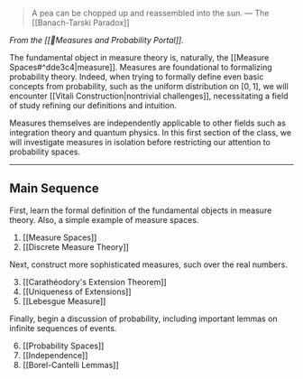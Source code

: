> A pea can be chopped up and reassembled into the sun.
> — The [[Banach-Tarski Paradox]]

*From the [[📏Measures and Probability Portal]].*

The fundamental object in measure theory is, naturally, the [[Measure Spaces#^dde3c4|measure]]. Measures are foundational to formalizing probability theory. Indeed, when trying to formally define even basic concepts from probability, such as the uniform distribution on $[0,1]$, we will encounter [[Vitali Construction|nontrivial challenges]], necessitating a field of study refining our definitions and intuition.

Measures themselves are independently applicable to other fields such as integration theory and quantum physics. In this first section of the class, we will investigate measures in isolation before restricting our attention to probability spaces.

---
## Main Sequence

First, learn the formal definition of the fundamental objects in measure theory. Also, a simple example of measure spaces.

1. [[Measure Spaces]]
2. [[Discrete Measure Theory]]

Next, construct more sophisticated measures, such over the real numbers. 

3. [[Carathéodory's Extension Theorem]]
4. [[Uniqueness of Extensions]]
5. [[Lebesgue Measure]]

Finally, begin a discussion of probability, including important lemmas on infinite sequences of events.

6. [[Probability Spaces]]
7. [[Independence]]
8. [[Borel-Cantelli Lemmas]]
